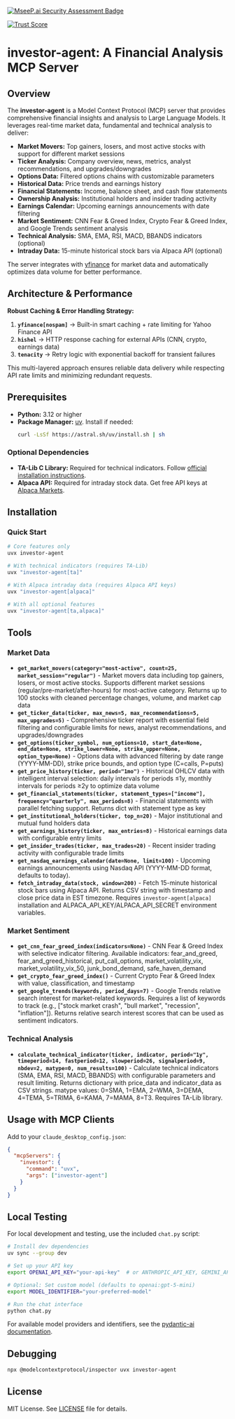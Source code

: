 [![MseeP.ai Security Assessment Badge](https://mseep.net/pr/ferdousbhai-investor-agent-badge.png)](https://mseep.ai/app/ferdousbhai-investor-agent)

[![Trust Score](https://archestra.ai/mcp-catalog/api/badge/quality/ferdousbhai/investor-agent)](https://archestra.ai/mcp-catalog/ferdousbhai__investor-agent)

# investor-agent: A Financial Analysis MCP Server

## Overview

The **investor-agent** is a Model Context Protocol (MCP) server that provides comprehensive financial insights and analysis to Large Language Models. It leverages real-time market data, fundamental and technical analysis to deliver:

- **Market Movers:** Top gainers, losers, and most active stocks with support for different market sessions
- **Ticker Analysis:** Company overview, news, metrics, analyst recommendations, and upgrades/downgrades
- **Options Data:** Filtered options chains with customizable parameters
- **Historical Data:** Price trends and earnings history
- **Financial Statements:** Income, balance sheet, and cash flow statements
- **Ownership Analysis:** Institutional holders and insider trading activity
- **Earnings Calendar:** Upcoming earnings announcements with date filtering
- **Market Sentiment:** CNN Fear & Greed Index, Crypto Fear & Greed Index, and Google Trends sentiment analysis
- **Technical Analysis:** SMA, EMA, RSI, MACD, BBANDS indicators (optional)
- **Intraday Data:** 15-minute historical stock bars via Alpaca API (optional)

The server integrates with [yfinance](https://pypi.org/project/yfinance/) for market data and automatically optimizes data volume for better performance.

## Architecture & Performance

**Robust Caching & Error Handling Strategy:**

1. **`yfinance[nospam]`** → Built-in smart caching + rate limiting for Yahoo Finance API
2. **`hishel`** → HTTP response caching for external APIs (CNN, crypto, earnings data)
3. **`tenacity`** → Retry logic with exponential backoff for transient failures

This multi-layered approach ensures reliable data delivery while respecting API rate limits and minimizing redundant requests.

## Prerequisites

- **Python:** 3.12 or higher
- **Package Manager:** [uv](https://docs.astral.sh/uv/). Install if needed:
  ```bash
  curl -LsSf https://astral.sh/uv/install.sh | sh
  ```

### Optional Dependencies

- **TA-Lib C Library:** Required for technical indicators. Follow [official installation instructions](https://ta-lib.org/install/).
- **Alpaca API:** Required for intraday stock data. Get free API keys at [Alpaca Markets](https://alpaca.markets/).

## Installation

### Quick Start

```bash
# Core features only
uvx investor-agent

# With technical indicators (requires TA-Lib)
uvx "investor-agent[ta]"

# With Alpaca intraday data (requires Alpaca API keys)
uvx "investor-agent[alpaca]"

# With all optional features
uvx "investor-agent[ta,alpaca]"
```

## Tools

### Market Data
- **`get_market_movers(category="most-active", count=25, market_session="regular")`** - Market movers data including top gainers, losers, or most active stocks. Supports different market sessions (regular/pre-market/after-hours) for most-active category. Returns up to 100 stocks with cleaned percentage changes, volume, and market cap data
- **`get_ticker_data(ticker, max_news=5, max_recommendations=5, max_upgrades=5)`** - Comprehensive ticker report with essential field filtering and configurable limits for news, analyst recommendations, and upgrades/downgrades
- **`get_options(ticker_symbol, num_options=10, start_date=None, end_date=None, strike_lower=None, strike_upper=None, option_type=None)`** - Options data with advanced filtering by date range (YYYY-MM-DD), strike price bounds, and option type (C=calls, P=puts)
- **`get_price_history(ticker, period="1mo")`** - Historical OHLCV data with intelligent interval selection: daily intervals for periods ≤1y, monthly intervals for periods ≥2y to optimize data volume
- **`get_financial_statements(ticker, statement_types=["income"], frequency="quarterly", max_periods=8)`** - Financial statements with parallel fetching support. Returns dict with statement type as key
- **`get_institutional_holders(ticker, top_n=20)`** - Major institutional and mutual fund holders data
- **`get_earnings_history(ticker, max_entries=8)`** - Historical earnings data with configurable entry limits
- **`get_insider_trades(ticker, max_trades=20)`** - Recent insider trading activity with configurable trade limits
- **`get_nasdaq_earnings_calendar(date=None, limit=100)`** - Upcoming earnings announcements using Nasdaq API (YYYY-MM-DD format, defaults to today).
- **`fetch_intraday_data(stock, window=200)`** - Fetch 15-minute historical stock bars using Alpaca API. Returns CSV string with timestamp and close price data in EST timezone. Requires `investor-agent[alpaca]` installation and ALPACA_API_KEY/ALPACA_API_SECRET environment variables.

### Market Sentiment
- **`get_cnn_fear_greed_index(indicators=None)`** - CNN Fear & Greed Index with selective indicator filtering. Available indicators: fear_and_greed, fear_and_greed_historical, put_call_options, market_volatility_vix, market_volatility_vix_50, junk_bond_demand, safe_haven_demand
- **`get_crypto_fear_greed_index()`** - Current Crypto Fear & Greed Index with value, classification, and timestamp
- **`get_google_trends(keywords, period_days=7)`** - Google Trends relative search interest for market-related keywords. Requires a list of keywords to track (e.g., ["stock market crash", "bull market", "recession", "inflation"]). Returns relative search interest scores that can be used as sentiment indicators.

### Technical Analysis
- **`calculate_technical_indicator(ticker, indicator, period="1y", timeperiod=14, fastperiod=12, slowperiod=26, signalperiod=9, nbdev=2, matype=0, num_results=100)`** - Calculate technical indicators (SMA, EMA, RSI, MACD, BBANDS) with configurable parameters and result limiting. Returns dictionary with price_data and indicator_data as CSV strings. matype values: 0=SMA, 1=EMA, 2=WMA, 3=DEMA, 4=TEMA, 5=TRIMA, 6=KAMA, 7=MAMA, 8=T3. Requires TA-Lib library.

## Usage with MCP Clients

Add to your `claude_desktop_config.json`:

```json
{
  "mcpServers": {
    "investor": {
      "command": "uvx",
      "args": ["investor-agent"]
    }
  }
}
```

## Local Testing

For local development and testing, use the included `chat.py` script:

```bash
# Install dev dependencies
uv sync --group dev

# Set up your API key
export OPENAI_API_KEY="your-api-key"  # or ANTHROPIC_API_KEY, GEMINI_API_KEY, etc.

# Optional: Set custom model (defaults to openai:gpt-5-mini)
export MODEL_IDENTIFIER="your-preferred-model"

# Run the chat interface
python chat.py
```

For available model providers and identifiers, see the [pydantic-ai documentation](https://ai.pydantic.dev/models/).

## Debugging

```bash
npx @modelcontextprotocol/inspector uvx investor-agent
```

## License

MIT License. See [LICENSE](LICENSE) file for details.
